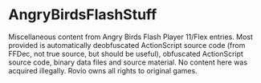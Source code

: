 # AngryBirdsFlashStuff
Miscellaneous content from Angry Birds Flash Player 11/Flex entries. Most provided is automatically deobfuscated ActionScript source code (from FFDec, not true source, but should be useful), obfuscated ActionScript source code, binary data files and source material. No content here was acquired illegally. Rovio owns all rights to original games.
